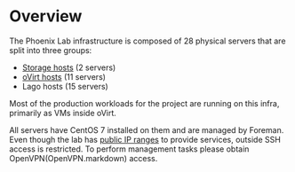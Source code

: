 Overview
========

The Phoenix Lab infrastructure is composed of 28 physical servers
that are split into three groups:

* [Storage hosts](Storage_Hosts.markdown) (2 servers)
* [oVirt hosts](oVirt_Hosts.markdown) (11 servers)
* Lago hosts (15 servers)

Most of the production workloads for the project are running on this infra,
primarily as VMs inside oVirt.

All servers have CentOS 7 installed on them and are managed by Foreman.
Even though the lab has [public IP ranges](Networking.markdown) to provide
services, outside SSH access is restricted.
To perform management tasks please obtain OpenVPN(OpenVPN.markdown) access.
